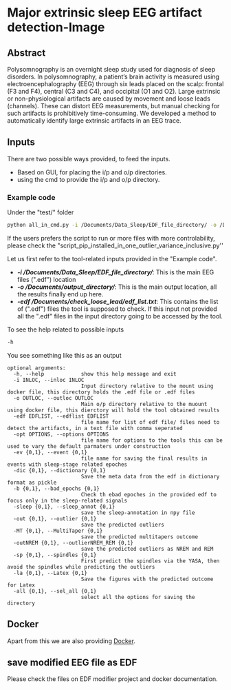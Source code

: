 # Major extrinsic sleep EEG artifact detection-Image

## Abstract

Polysomnography is an overnight sleep study used for diagnosis of sleep disorders. In
polysomnography, a patient’s brain activity is measured using electroencephalography
(EEG) through six leads placed on the scalp: frontal (F3 and F4), central (C3 and C4),
and occipital (O1 and O2). Large extrinsic or non-physiological artifacts are caused by
movement and loose leads (channels). These can distort EEG measurements, but manual
checking for such artifacts is prohibitively time-consuming. We developed a method to
automatically identify large extrinsic artifacts in an EEG trace.


## Inputs

There are two possible ways provided, to feed the inputs. 
- Based on GUI, for placing the i/p and o/p directories.
- using the cmd to provide the i/p and o/p directory.


### Example code
Under the "test/" folder
```bash
python all_in_cmd.py -i /Documents/Data_Sleep/EDF_file_directory/ -o /Documents/output_directory/ -edf /Documents/check_loose_lead/edf_list.txt
```
 
If the users prefers the script to run or more files with more controlability, please check the 
"script_pip_installed_in_one_outlier_variance_inclusive.py''             


Let us first refer to the tool-related inputs provided in the "Example code".
- ***-i /Documents/Data_Sleep/EDF_file_directory/***: This is the  main EEG files (".edf") location 
- ***-o /Documents/output_directory/***: This is the main output location, all the results finally end up here. 
- ***-edf /Documents/check_loose_lead/edf_list.txt***: This contains the list of (".edf") files the tool is supposed to check. If this input not provided all the ".edf" files in the input directory going to be accessed by the tool.

To see the help related to possible inputs 
```bash
-h
```

You see something like this as an output 
```console
optional arguments:
  -h, --help            show this help message and exit
  -i INLOC, --inloc INLOC
                        Input directory relative to the mount using docker file, this directory holds the .edf file or .edf files
  -o OUTLOC, --outloc OUTLOC
                        Main o/p directory relative to the muount using docker file, this dierctory will hold the tool obtained results
  -edf EDFLIST, --edflist EDFLIST
                        file name for list of edf file/ files need to detect the artifacts, in a text file with comma seperated
  -opt OPTIONS, --options OPTIONS
                        file name for options to the tools this can be used to vary the default parmaters under construction
  -ev {0,1}, --event {0,1}
                        file name for saving the final results in events with sleep-stage related epoches
  -dic {0,1}, --dictionary {0,1}
                        Save the meta data from the edf in dictionary format as pickle
  -b {0,1}, --bad_epochs {0,1}
                        Check th ebad epoches in the provided edf to focus only in the sleep-related signals
  -sleep {0,1}, --sleep_annot {0,1}
                        save the sleep-annotation in npy file
  -out {0,1}, --outlier {0,1}
                        save the predicted outliers
  -MT {0,1}, --MultiTaper {0,1}
                        save the predicted multitapers outcome
  -outNREM {0,1}, --outlierNREM_REM {0,1}
                        save the predicted outliers as NREM and REM
  -sp {0,1}, --spindles {0,1}
                        First predict the spindles via the YASA, then avoid the spindles while predicting the outliers
  -la {0,1}, --Latex {0,1}
                        Save the figures with the predicted outcome for Latex
  -all {0,1}, --sel_all {0,1}
                        select all the options for saving the directory
 ```

## Docker
Apart from this we are also providing [Docker](https://hub.docker.com/r/nishyanand/loose_lead_test).

## save modified EEG file as EDF

Please check the files on EDF modifier project and docker documentation.

